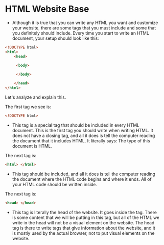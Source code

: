  
# HTML Website Base

- Although it is true that you can write any HTML you want and customize your website, there are some tags that you must include and some that you definitely should include. Every time you start to write an HTML document, your setup should look like this:

```html
<!DOCTYPE html>
<html>
    <head>

     <body>
    
     </body>

    </head>
</html>
```

Let's analyze and explain this.

The first tag we see is:

```html
<!DOCTYPE html>
```

- This tag is a special tag that should be included in every HTML document. This is the first tag you should write when writing HTML. It does not have a closing tag, and all it does is tell the computer reading the document that it includes HTML. It literally says: The type of this document is HTML.


The next tag is:

```html
<html> </html>
```

- This tag should be included, and all it does is tell the computer reading the document where the HTML code begins and where it ends. All of your HTML code should be written inside.


The next tag is:

```html
<head> </head>
```
- This tag is literally the head of the website. It goes inside the <html> tag. There is some content that we will be putting in this tag, but all of the HTML we write in the head will not be a visual element on the website. The head tag is there to write tags that give information about the website, and it is mostly used by the actual browser, not to put visual elements on the website.



